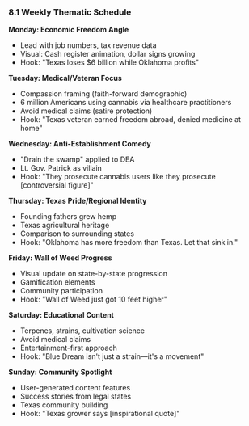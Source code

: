 ### 8.1 Weekly Thematic Schedule

**Monday: Economic Freedom Angle**

- Lead with job numbers, tax revenue data
- Visual: Cash register animation, dollar signs growing
- Hook: "Texas loses $6 billion while Oklahoma profits"

**Tuesday: Medical/Veteran Focus**

- Compassion framing (faith-forward demographic)
- 6 million Americans using cannabis via healthcare practitioners
- Avoid medical claims (satire protection)
- Hook: "Texas veteran earned freedom abroad, denied medicine at home"

**Wednesday: Anti-Establishment Comedy**

- "Drain the swamp" applied to DEA
- Lt. Gov. Patrick as villain
- Hook: "They prosecute cannabis users like they prosecute [controversial figure]"

**Thursday: Texas Pride/Regional Identity**

- Founding fathers grew hemp
- Texas agricultural heritage
- Comparison to surrounding states
- Hook: "Oklahoma has more freedom than Texas. Let that sink in."

**Friday: Wall of Weed Progress**

- Visual update on state-by-state progression
- Gamification elements
- Community participation
- Hook: "Wall of Weed just got 10 feet higher"

**Saturday: Educational Content**

- Terpenes, strains, cultivation science
- Avoid medical claims
- Entertainment-first approach
- Hook: "Blue Dream isn't just a strain—it's a movement"

**Sunday: Community Spotlight**

- User-generated content features
- Success stories from legal states
- Texas community building
- Hook: "Texas grower says [inspirational quote]"
